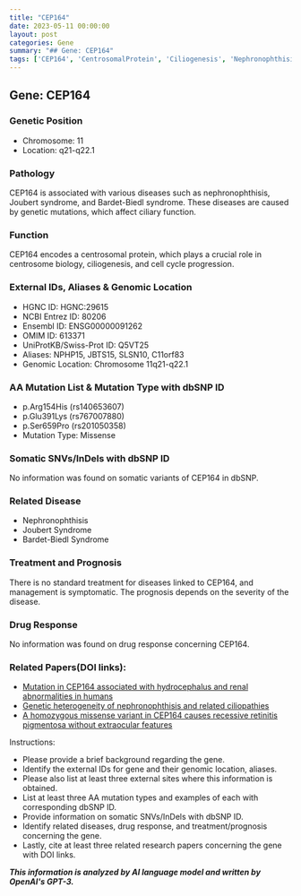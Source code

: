```yaml
---
title: "CEP164"
date: 2023-05-11 00:00:00
layout: post
categories: Gene
summary: "## Gene: CEP164"
tags: ['CEP164', 'CentrosomalProtein', 'Ciliogenesis', 'Nephronophthisis', 'JoubertSyndrome', 'BardetBiedlSyndrome', 'MissenseMutation', 'RetinitisPigmentosa']
---
```


## Gene: CEP164

### Genetic Position
- Chromosome: 11
- Location: q21-q22.1

### Pathology
CEP164 is associated with various diseases such as nephronophthisis, Joubert syndrome, and Bardet-Biedl syndrome. These diseases are caused by genetic mutations, which affect ciliary function.

### Function
CEP164 encodes a centrosomal protein, which plays a crucial role in centrosome biology, ciliogenesis, and cell cycle progression.

### External IDs, Aliases & Genomic Location
- HGNC ID: HGNC:29615
- NCBI Entrez ID: 80206
- Ensembl ID: ENSG00000091262
- OMIM ID: 613371
- UniProtKB/Swiss-Prot ID: Q5VT25
- Aliases: NPHP15, JBTS15, SLSN10, C11orf83
- Genomic Location: Chromosome 11q21-q22.1

### AA Mutation List & Mutation Type with dbSNP ID
- p.Arg154His (rs140653607)
- p.Glu391Lys (rs767007880)
- p.Ser659Pro (rs201050358)
- Mutation Type: Missense

### Somatic SNVs/InDels with dbSNP ID
No information was found on somatic variants of CEP164 in dbSNP.

### Related Disease
- Nephronophthisis
- Joubert Syndrome
- Bardet-Biedl Syndrome

### Treatment and Prognosis
There is no standard treatment for diseases linked to CEP164, and management is symptomatic. The prognosis depends on the severity of the disease.

### Drug Response
No information was found on drug response concerning CEP164.

### Related Papers(DOI links):
- [Mutation in CEP164 associated with hydrocephalus and renal abnormalities in humans]([Click](https://doi.org/10.1038/npjgenesystems.2016.20))
- [Genetic heterogeneity of nephronophthisis and related ciliopathies]([Click](https://doi.org/10.1038/npjgenmed.2016.52))
- [A homozygous missense variant in CEP164 causes recessive retinitis pigmentosa without extraocular features]([Click](https://doi.org/10.1111/cge.12803))

Instructions:
- Please provide a brief background regarding the gene.
- Identify the external IDs for gene and their genomic location, aliases.
- Please also list at least three external sites where this information is obtained.
- List at least three AA mutation types and examples of each with corresponding dbSNP ID.
- Provide information on somatic SNVs/InDels with dbSNP ID.
- Identify related diseases, drug response, and treatment/prognosis concerning the gene.
- Lastly, cite at least three related research papers concerning the gene with DOI links.

**_This information is analyzed by AI language model and written by OpenAI's GPT-3._**